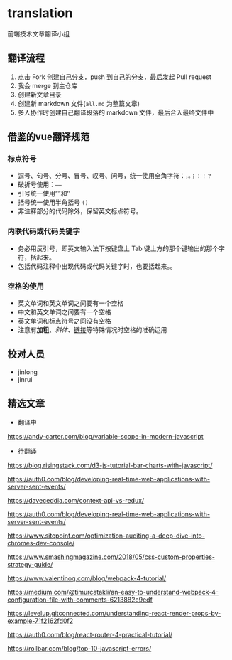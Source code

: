 # translation
前端技术文章翻译小组

## 翻译流程

1. 点击 Fork 创建自己分支，push 到自己的分支，最后发起 Pull request
1. 我会 merge 到主仓库
1. 创建新文章目录
1. 创建新 markdown 文件(```all.md``` 为整篇文章)
1. 多人协作时创建自己翻译段落的 markdown 文件，最后合入最终文件中

## 借鉴的vue翻译规范

### 标点符号

- 逗号、句号、分号、冒号、叹号、问号，统一使用全角字符：`，。；：！？`
- 破折号使用：`——`
- 引号统一使用“”和‘’
- 括号统一使用半角括号 `()`
- 非注释部分的代码除外，保留英文标点符号。

### 内联代码或代码关键字

- 务必用反引号，即英文输入法下按键盘上 Tab 键上方的那个键输出的那个字符，括起来。
- 包括代码注释中出现代码或代码关键字时，也要括起来。。

### 空格的使用

- 英文单词和英文单词之间要有一个空格
- 中文和英文单词之间要有一个空格
- 英文单词和标点符号之间没有空格
- 注意有**加粗**、*斜体*、[链接](#)等特殊情况时空格的准确运用

## 校对人员

- jinlong
- jinrui

## 精选文章

- 翻译中

https://andy-carter.com/blog/variable-scope-in-modern-javascript

- 待翻译

https://blog.risingstack.com/d3-js-tutorial-bar-charts-with-javascript/

https://auth0.com/blog/developing-real-time-web-applications-with-server-sent-events/

https://daveceddia.com/context-api-vs-redux/

https://auth0.com/blog/developing-real-time-web-applications-with-server-sent-events/

https://www.sitepoint.com/optimization-auditing-a-deep-dive-into-chromes-dev-console/

https://www.smashingmagazine.com/2018/05/css-custom-properties-strategy-guide/

https://www.valentinog.com/blog/webpack-4-tutorial/

https://medium.com/@timurcatakli/an-easy-to-understand-webpack-4-configuration-file-with-comments-6213882e9edf

https://levelup.gitconnected.com/understanding-react-render-props-by-example-71f2162fd0f2

https://auth0.com/blog/react-router-4-practical-tutorial/

https://rollbar.com/blog/top-10-javascript-errors/
